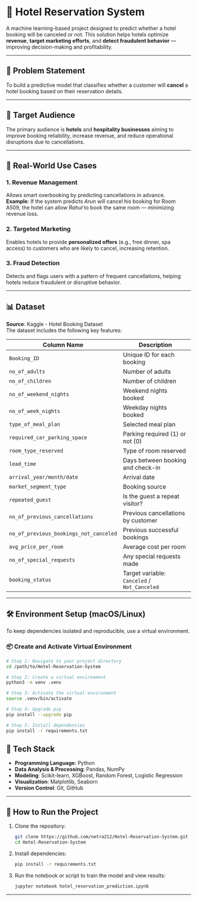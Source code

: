 # 🏨 Hotel Reservation System

A machine learning-based project designed to predict whether a hotel booking will be canceled or not. This solution helps hotels optimize **revenue**, **target marketing efforts**, and **detect fraudulent behavior** — improving decision-making and profitability.

---

## 📌 Problem Statement

To build a predictive model that classifies whether a customer will **cancel** a hotel booking based on their reservation details.

---

## 🎯 Target Audience

The primary audience is **hotels** and **hospitality businesses** aiming to improve booking reliability, increase revenue, and reduce operational disruptions due to cancellations.

---

## 💼 Real-World Use Cases

### 1. Revenue Management
Allows smart overbooking by predicting cancellations in advance.  
**Example**: If the system predicts *Arun* will cancel his booking for Room A509, the hotel can allow *Rahul* to book the same room — minimizing revenue loss.

### 2. Targeted Marketing
Enables hotels to provide **personalized offers** (e.g., free dinner, spa access) to customers who are likely to cancel, increasing retention.

### 3. Fraud Detection
Detects and flags users with a pattern of frequent cancellations, helping hotels reduce fraudulent or disruptive behavior.

---

## 📊 Dataset

**Source**: Kaggle - Hotel Booking Dataset  
The dataset includes the following key features:

| Column Name                     | Description                             |
|--------------------------------|-----------------------------------------|
| `Booking_ID`                   | Unique ID for each booking              |
| `no_of_adults`                 | Number of adults                        |
| `no_of_children`               | Number of children                      |
| `no_of_weekend_nights`        | Weekend nights booked                   |
| `no_of_week_nights`           | Weekday nights booked                   |
| `type_of_meal_plan`           | Selected meal plan                      |
| `required_car_parking_space`  | Parking required (1) or not (0)         |
| `room_type_reserved`          | Type of room reserved                   |
| `lead_time`                   | Days between booking and check-in       |
| `arrival_year/month/date`     | Arrival date                            |
| `market_segment_type`         | Booking source                          |
| `repeated_guest`              | Is the guest a repeat visitor?          |
| `no_of_previous_cancellations`| Previous cancellations by customer       |
| `no_of_previous_bookings_not_canceled` | Previous successful bookings   |
| `avg_price_per_room`          | Average cost per room                   |
| `no_of_special_requests`      | Any special requests made               |
| `booking_status`              | Target variable: `Canceled` / `Not_Canceled` |

---

## 🛠️ Environment Setup (macOS/Linux)

To keep dependencies isolated and reproducible, use a virtual environment.

### 📦 Create and Activate Virtual Environment

```bash
# Step 1: Navigate to your project directory
cd /path/to/Hotel-Reservation-System

# Step 2: Create a virtual environment
python3 -m venv .venv

# Step 3: Activate the virtual environment
source .venv/bin/activate

# Step 4: Upgrade pip
pip install --upgrade pip

# Step 5: Install dependencies
pip install -r requirements.txt
```

## 🧠 Tech Stack

- **Programming Language**: Python
- **Data Analysis & Processing**: Pandas, NumPy
- **Modeling**: Scikit-learn, XGBoost, Random Forest, Logistic Regression
- **Visualization**: Matplotlib, Seaborn
- **Version Control**: Git, GitHub

---

## 🚀 How to Run the Project

1. Clone the repository:
    ```bash
    git clone https://github.com/netra212/Hotel-Reservation-System.git
    cd Hotel-Reservation-System
    ```

2. Install dependencies:
    ```bash
    pip install -r requirements.txt
    ```

3. Run the notebook or script to train the model and view results:
    ```bash
    jupyter notebook hotel_reservation_prediction.ipynb
    ```

---
